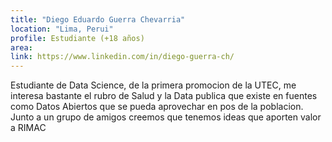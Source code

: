 ```yaml
---
title: "Diego Eduardo Guerra Chevarria"
location: "Lima, Perui"
profile: Estudiante (+18 años)
area: 
link: https://www.linkedin.com/in/diego-guerra-ch/
---
```


Estudiante de Data Science, de la primera promocion de la UTEC, me interesa bastante el rubro de Salud y la Data publica que existe en fuentes como Datos Abiertos que se pueda aprovechar en pos de la poblacion. Junto a un grupo de amigos creemos que tenemos ideas que aporten valor a RIMAC